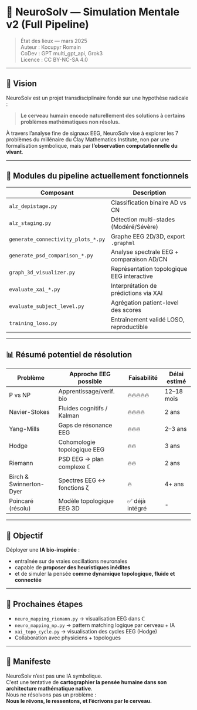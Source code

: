 # 🧠 NeuroSolv — Simulation Mentale v2 (Full Pipeline)

> État des lieux — mars 2025  
> Auteur : Kocupyr Romain  
> CoDev : GPT multi_gpt_api, Grok3  
> Licence : CC BY-NC-SA 4.0

---

## 🌌 Vision

NeuroSolv est un projet transdisciplinaire fondé sur une hypothèse radicale :

> **Le cerveau humain encode naturellement des solutions à certains problèmes mathématiques non résolus.**

À travers l’analyse fine de signaux EEG, NeuroSolv vise à explorer les 7 problèmes du millénaire du Clay Mathematics Institute, non par une formalisation symbolique, mais par **l’observation computationnelle du vivant**.

---

## 🧠 Modules du pipeline actuellement fonctionnels

| Composant | Description |
|----------|-------------|
| `alz_depistage.py` | Classification binaire AD vs CN |
| `alz_staging.py` | Détection multi-stades (Modéré/Sévère) |
| `generate_connectivity_plots_*.py` | Graphe EEG 2D/3D, export `.graphml` |
| `generate_psd_comparison_*.py` | Analyse spectrale EEG + comparaison AD/CN |
| `graph_3d_visualizer.py` | Représentation topologique EEG interactive |
| `evaluate_xai_*.py` | Interprétation de prédictions via XAI |
| `evaluate_subject_level.py` | Agrégation patient-level des scores |
| `training_loso.py` | Entraînement validé LOSO, reproductible |

---

## 📊 Résumé potentiel de résolution

| Problème | Approche EEG possible | Faisabilité | Délai estimé |
|----------|------------------------|-------------|--------------|
| P vs NP | Apprentissage/verif. bio | 🔥🔥🔥🔥🔥 | 12–18 mois |
| Navier-Stokes | Fluides cognitifs / Kalman | 🔥🔥🔥🔥 | 2 ans |
| Yang-Mills | Gaps de résonance EEG | 🔥🔥🔥 | 2–3 ans |
| Hodge | Cohomologie topologique EEG | 🔥🔥 | 3 ans |
| Riemann | PSD EEG → plan complexe ℂ | 🔥🔥 | 2 ans |
| Birch & Swinnerton-Dyer | Spectres EEG ↔ fonctions ζ | 🔥 | 4+ ans |
| Poincaré (résolu) | Modèle topologique EEG 3D | ✅ déjà intégré | -

---

## 🎯 Objectif

Déployer une **IA bio-inspirée** :
- entraînée sur de vraies oscillations neuronales
- capable de **proposer des heuristiques inédites**
- et de simuler la pensée **comme dynamique topologique, fluide et connectée**

---

## 🔁 Prochaines étapes

- `neuro_mapping_riemann.py` → visualisation EEG dans ℂ
- `neuro_mapping_np.py` → pattern matching logique par cerveau + IA
- `xai_topo_cycle.py` → visualisation des cycles EEG (Hodge)
- Collaboration avec physiciens + topologues

---

## 🧬 Manifeste

NeuroSolv n’est pas une IA symbolique.  
C’est une tentative de **cartographier la pensée humaine dans son architecture mathématique native**.  
Nous ne résolvons pas un problème :  
**Nous le rêvons, le ressentons, et l’écrivons par le cerveau.**

